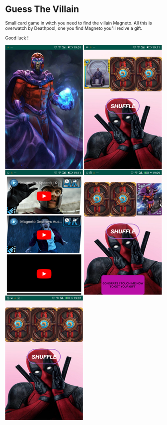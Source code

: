 # Guess The Villain


Small card game in witch you need to find the villain Magneto. All this is overwatch by Deathpool, one you find Magneto you"ll recive a gift.

Good luck !

<img src="https://github.com/Sorin006/Guess-The-Villain/blob/master/4.png" height="400" width="250">  <img src="https://github.com/Sorin006/Guess-The-Villain/blob/master/2.png" height="400" width="250"> <img src="https://github.com/Sorin006/Guess-The-Villain/blob/master/1.png" height="400" width="250"> <img src="https://github.com/Sorin006/Guess-The-Villain/blob/master/3.png" height="400" width="250"> <img src="https://github.com/Sorin006/Guess-The-Villain/blob/master/5.png" height="400" width="250"> 




